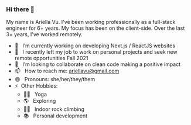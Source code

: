 ### Hi there 👋

My name is Ariella Vu. I've been working professionally as a full-stack engineer for 6+ years. My focus has been on the client-side. Over the last 3+ years, I've worked remotely. 
- 🔭 &nbsp; I’m currently working on developing Next.js / ReactJS websites
- 🌱 &nbsp; I recently left my job to work on personal projects and seek new remote opportunities Fall 2021
- 👯 &nbsp; I’m looking to collaborate on clean code making a positive impact
- 📫 &nbsp; How to reach me: ariellavu@gmail.com
- 😄 &nbsp; Pronouns: she/her/they/them
- ⚡ &nbsp;Other Hobbies:
  - 🧘‍♀️ &nbsp; Yoga 
  - 🌎 &nbsp; Exploring
  - 🧗‍♀️ &nbsp; Indoor rock climbing 
  - 📚 &nbsp; Personal development

<br />
<!-- [![Ariella's GitHub stats](https://github-readme-stats.vercel.app/api?username=ariellanvu&count_private=true&show_icons=true&theme=dracula)
](https://github.com/ariellanvu/github-readme-stats) -->

<!-- [![Top Langs](https://github-readme-stats.vercel.app/api/top-langs/?username=ariellanvu&count_private=true&include_all_commits=true&show_icons=true&theme=cobalt)
](https://github.com/ariellanvu/github-readme-stats)
 -->

<!--
**ariellanvu/ariellanvu** is a ✨ _special_ ✨ repository because its `README.md` (this file) appears on your GitHub profile.

Here are some ideas to get you started:

- 🔭 I’m currently working on ...
- 🌱 I’m currently learning ...
- 👯 I’m looking to collaborate on ...
- 🤔 I’m looking for help with ...
- 💬 Ask me about ...
- 📫 How to reach me: ...
- 😄 Pronouns: ...
- ⚡ Fun fact: ...
-->
